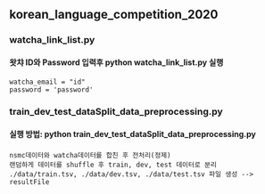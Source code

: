 ## korean_language_competition_2020

### watcha_link_list.py
#### 왓챠 ID와 Password 입력후 python watcha_link_list.py 실행
    watcha_email = "id"
    password = 'password'


### train_dev_test_dataSplit_data_preprocessing.py
#### 실행 방법: python train_dev_test_dataSplit_data_preprocessing.py
    nsmc데이터와 watcha데이터를 합친 후 전처리(정제)
    랜덤하게 데이터를 shuffle 후 train, dev, test 데이터로 분리
    ./data/train.tsv, ./data/dev.tsv, ./data/test.tsv 파일 생성 --> resultFile
    
